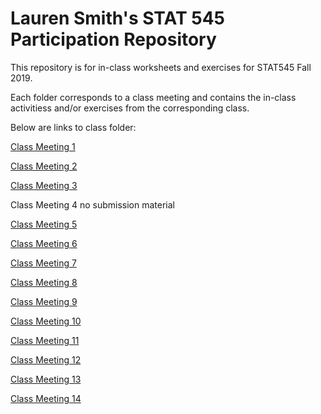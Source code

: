 # Lauren Smith's STAT 545 Participation Repository

This repository is for in-class worksheets and exercises for STAT545 Fall 2019.

Each folder corresponds to a class meeting and contains the in-class activitiess and/or exercises from the corresponding class.

Below are links to class folder:

[Class Meeting 1](https://github.com/smithlauren/STAT545-participation/tree/master/cm001)

[Class Meeting 2](https://github.com/smithlauren/STAT545-participation/tree/master/cm002)

[Class Meeting 3](https://github.com/smithlauren/STAT545-participation/tree/master/cm003)

Class Meeting 4 no submission material

[Class Meeting 5](https://github.com/smithlauren/STAT545-participation/tree/master/cm005)

[Class Meeting 6](https://github.com/smithlauren/STAT545-participation/tree/master/cm006)

[Class Meeting 7](https://github.com/smithlauren/STAT545-participation/tree/master/cm007)

[Class Meeting 8](https://github.com/smithlauren/STAT545-participation/tree/master/cm008)

[Class Meeting 9](https://github.com/smithlauren/STAT545-participation/tree/master/cm009)

[Class Meeting 10](https://github.com/smithlauren/STAT545-participation/tree/master/cm010)

[Class Meeting 11](https://github.com/smithlauren/STAT545-participation/tree/master/cm011_test)

[Class Meeting 12](https://github.com/smithlauren/STAT545-participation/tree/master/cm012)

[Class Meeting 13](https://github.com/smithlauren/STAT545-participation/tree/master/cm013)

[Class Meeting 14](https://github.com/smithlauren/STAT545-participation/tree/master/cm014)
